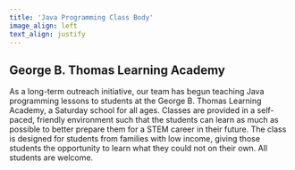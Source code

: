 ```yaml
---
title: 'Java Programming Class Body'
image_align: left
text_align: justify
---
```


## George B. Thomas Learning Academy
As a long-term outreach initiative, our team has begun teaching Java programming lessons to students at the George B. Thomas Learning Academy, a Saturday school for all ages. Classes are provided in a self-paced, friendly environment such that the students can learn as much as possible to better prepare them for a STEM career in their future. The class is designed for students from families with low income, giving those students the opportunity to learn what they could not on their own. All students are welcome.
